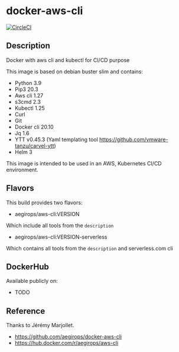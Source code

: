 # docker-aws-cli

[![CircleCI](https://circleci.com/gh/aegirops/docker-aws-cli.svg?style=svg)](https://circleci.com/gh/aegirops/docker-aws-cli)

## Description

Docker with aws cli and kubectl for CI/CD purpose

This image is based on debian buster slim and contains:

- Python 3.9
- Pip3 20.3
- Aws cli 1.27
- s3cmd 2.3
- Kubectl 1.25
- Curl
- Git
- Docker cli 20.10
- Jq 1.6
- YTT v0.45.3 (Yaml templating tool https://github.com/vmware-tanzu/carvel-ytt)
- Helm 3

This image is intended to be used in an AWS, Kubernetes CI/CD environment.

## Flavors

This build provides two flavors:

- aegirops/aws-cli:VERSION

Which include all tools from the `description`

- aegirops/aws-cli:VERSION-serverless

Which contains all tools from the `description` and serverless.com cli

## DockerHub

Available publicly on:

- TODO

## Reference

Thanks to Jérémy Marjollet.

- https://github.com/aegirops/docker-aws-cli
- https://hub.docker.com/r/aegirops/aws-cli
